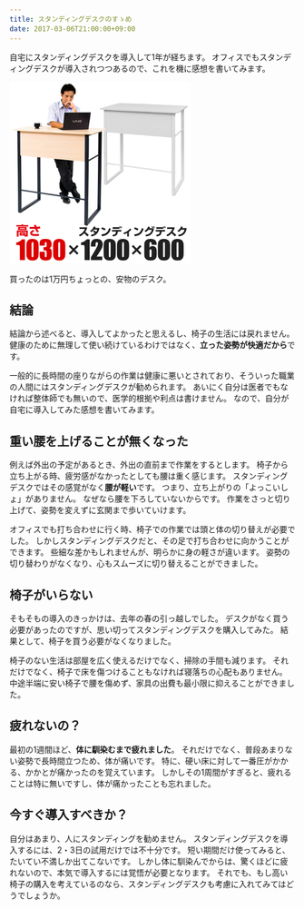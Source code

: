 ```yaml
---
title: スタンディングデスクのすゝめ
date: 2017-03-06T21:00:00+09:00
---
```


自宅にスタンディングデスクを導入して1年が経ちます。
オフィスでもスタンディングデスクが導入されつつあるので、これを機に感想を書いてみます。

[![Standing Desk](standing-desk.jpg)](http://www.office-com.jp/products/detail.php?product_id=181898)

買ったのは1万円ちょっとの、安物のデスク。

結論
----

結論から述べると、導入してよかったと思えるし、椅子の生活には戻れません。
健康のために無理して使い続けているわけではなく、**立った姿勢が快適だから**です。

一般的に長時間の座りながらの作業は健康に悪いとされており、そういった職業の人間にはスタンディングデスクが勧められます。
あいにく自分は医者でもなければ整体師でも無いので、医学的根拠や利点は書けません。
なので、自分が自宅に導入してみた感想を書いてみます。

重い腰を上げることが無くなった
------------------------------

例えば外出の予定があるとき、外出の直前まで作業をするとします。
椅子から立ち上がる時、疲労感がなかったとしても腰は重く感じます。
スタンディングデスクではその感覚がなく**腰が軽い**です。
つまり、立ち上がりの「よっこいしょ」がありません。
なぜなら腰を下ろしていないからです。 
作業をさっと切り上げて、姿勢を変えずに玄関まで歩いていけます。

オフィスでも打ち合わせに行く時、椅子での作業では頭と体の切り替えが必要でした。
しかしスタンディングデスクだと、その足で打ち合わせに向かうことができます。
些細な差かもしれませんが、明らかに身の軽さが違います。
姿勢の切り替わりがなくなり、心もスムーズに切り替えることができました。

椅子がいらない
--------------

そもそもの導入のきっかけは、去年の春の引っ越しでした。
デスクがなく買う必要があったのですが、思い切ってスタンディングデスクを購入してみた。
結果として、椅子を買う必要がなくなりました。

椅子のない生活は部屋を広く使えるだけでなく、掃除の手間も減ります。
それだけでなく、椅子で床を傷つけることもなければ寝落ちの心配もありません。
中途半端に安い椅子で腰を傷めず、家具の出費も最小限に抑えることができました。

疲れないの？
------------

最初の1週間ほど、**体に馴染むまで疲れました**。
それだけでなく、普段あまりない姿勢で長時間立つため、体が痛いです。
特に、硬い床に対して一番圧がかかる、かかとが痛かったのを覚えています。
しかしその1周間がすぎると、疲れることは特に無いですし、体が痛かったことも忘れました。

今すぐ導入すべきか？
--------------------

自分はあまり、人にスタンディングを勧めません。
スタンディングデスクを導入するには、2・3日の試用だけでは不十分です。
短い期間だけ使ってみると、たいてい不満しか出てこないです。
しかし体に馴染んでからは、驚くほどに疲れないので、本気で導入するには覚悟が必要となります。
それでも、もし高い椅子の購入を考えているのなら、スタンディングデスクも考慮に入れてみてはどうでしょうか。


